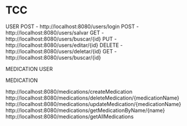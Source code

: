 # TCC
USER
POST - http://localhost:8080/users/login
POST - http://localhost:8080/users/salvar
GET - http://localhost:8080/users/buscar/{id}
PUT - http://localhost:8080/users/editar/{id}
DELETE - http://localhost:8080/users/deletar/{id}
GET - http://localhost:8080/users/buscar/{id}

MEDICATION USER



MEDICATION

http://localhost:8080/medications/createMedication
http://localhost:8080/medications/deleteMedication/{medicationName}
http://localhost:8080/medications/updateMedication/{medicationName}
http://localhost:8080/medications/getMedicationByName/{name}
http://localhost:8080/medications/getAllMedications

